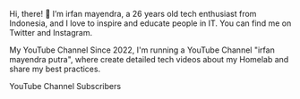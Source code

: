 Hi, there! 👋
I’m irfan mayendra, a 26 years old tech enthusiast from Indonesia, and I love to inspire and educate people in IT. You can find me on Twitter and Instagram.

My YouTube Channel
Since 2022, I'm running a YouTube Channel "irfan mayendra putra", where create detailed tech videos about my Homelab and share my best practices.

YouTube Channel Subscribers
